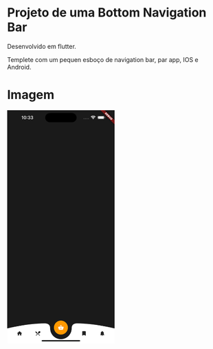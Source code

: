 # Projeto de uma Bottom Navigation Bar 
Desenvolvido em flutter.

Templete com um pequen esboço de navigation bar, par app, IOS e Android.

# Imagem 
<p float="center">
    <img src="lib/assets/image.png", width="250">
</p>
